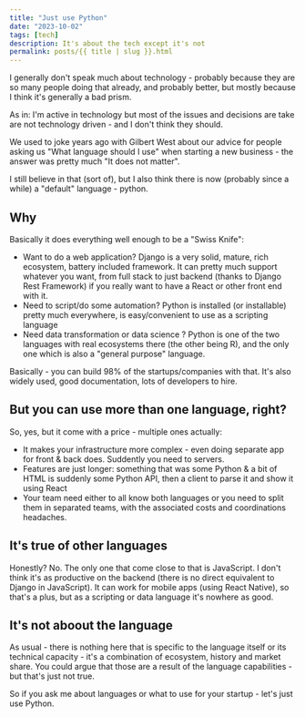 ```yaml
---
title: "Just use Python"
date: "2023-10-02"
tags: [tech]
description: It's about the tech except it's not
permalink: posts/{{ title | slug }}.html
---
```


I generally don't speak much about technology - probably because they are so many people doing that already, and probably better, but mostly because I think it's generally a bad prism.

As in: I'm active in technology but most of the issues and decisions are take are not technology driven - and I don't think they should.

We used to joke years ago with Gilbert West about our advice for people asking us "What language should I use" when starting a new business - the answer was pretty much "It does not matter".

I still believe in that (sort of), but I also think there is now (probably since a while) a "default" language - python.

## Why

Basically it does everything well enough to be a "Swiss Knife":

- Want to do a web application? Django is a very solid, mature, rich ecosystem, battery included framework. It can pretty much support whatever you want, from full stack to just backend (thanks to Django Rest Framework) if you really want to have a React or other front end with it.
- Need to script/do some automation? Python is installed (or installable) pretty much everywhere, is easy/convenient to use as a scripting language
- Need data transformation or data science ? Python is one of the two languages with real ecosystems there (the other being R), and the only one which is also a "general purpose" language.

Basically - you can build 98% of the startups/companies with that. It's also widely used, good documentation, lots of developers to hire.

## But you can use more than one language, right?

So, yes, but it come with a price - multiple ones actually:

- It makes your infrastructure more complex - even doing separate app for front & back does. Suddently you need to servers.
- Features are just longer: something that was some Python & a bit of HTML is suddenly some Python API, then a client to parse it and show it using React
- Your team need either to all know both languages or you need to split them in separated teams, with the associated costs and coordinations headaches.

## It's true of other languages

Honestly? No. The only one that come close to that is JavaScript. I don't think it's as productive on the backend (there is no direct equivalent to Django in JavaScript). It can work for mobile apps (using React Native), so that's a plus, but as a scripting or data language it's nowhere as good.

## It's not aboout the language

As usual - there is nothing here that is specific to the language itself or its technical capacity - it's a combination of ecosystem, history and market share. You could argue that those are a result of the language capabilities - but that's just not true.

So if you ask me about languages or what to use for your startup - let's just use Python.
